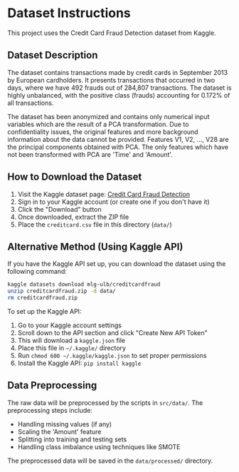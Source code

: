 # Dataset Instructions

This project uses the Credit Card Fraud Detection dataset from Kaggle.

## Dataset Description

The dataset contains transactions made by credit cards in September 2013 by European cardholders. It presents transactions that occurred in two days, where we have 492 frauds out of 284,807 transactions. The dataset is highly unbalanced, with the positive class (frauds) accounting for 0.172% of all transactions.

The dataset has been anonymized and contains only numerical input variables which are the result of a PCA transformation. Due to confidentiality issues, the original features and more background information about the data cannot be provided. Features V1, V2, ..., V28 are the principal components obtained with PCA. The only features which have not been transformed with PCA are 'Time' and 'Amount'.

## How to Download the Dataset

1. Visit the Kaggle dataset page: [Credit Card Fraud Detection](https://www.kaggle.com/datasets/mlg-ulb/creditcardfraud)
2. Sign in to your Kaggle account (or create one if you don't have it)
3. Click the "Download" button
4. Once downloaded, extract the ZIP file
5. Place the `creditcard.csv` file in this directory (`data/`)

## Alternative Method (Using Kaggle API)

If you have the Kaggle API set up, you can download the dataset using the following command:

```bash
kaggle datasets download mlg-ulb/creditcardfraud
unzip creditcardfraud.zip -d data/
rm creditcardfraud.zip
```

To set up the Kaggle API:
1. Go to your Kaggle account settings
2. Scroll down to the API section and click "Create New API Token"
3. This will download a `kaggle.json` file
4. Place this file in `~/.kaggle/` directory
5. Run `chmod 600 ~/.kaggle/kaggle.json` to set proper permissions
6. Install the Kaggle API: `pip install kaggle`

## Data Preprocessing

The raw data will be preprocessed by the scripts in `src/data/`. The preprocessing steps include:
- Handling missing values (if any)
- Scaling the 'Amount' feature
- Splitting into training and testing sets
- Handling class imbalance using techniques like SMOTE

The preprocessed data will be saved in the `data/processed/` directory. 